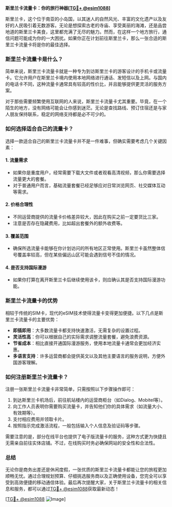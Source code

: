 **斯里兰卡流量卡：你的旅行神器[[TG💪+ @esim1088](https://t.me/s/esim1088)]**

斯里兰卡，这个位于南亚的小岛国，以其迷人的自然风光、丰富的文化遗产以及友好的人民吸引着无数游客。无论是想探索古老的寺庙、享受美丽的海滩，还是品尝地道的斯里兰卡美食，这里都充满了无尽的魅力。然而，在这样一个地方旅行，通信问题可能成为你的一大困扰。如果你正在计划前往斯里兰卡，那么一张合适的斯里兰卡流量卡将是你的最佳选择。

### 斯里兰卡流量卡是什么？

简单来说，斯里兰卡流量卡就是一种专为到访斯里兰卡的游客设计的手机卡或流量卡。它允许用户在斯里兰卡境内使用本地网络进行通话、发短信以及上网。与国内的电话卡不同，这种流量卡通常具有较高的性价比，并且能够提供更灵活的服务方案。

对于那些需要频繁使用互联网的人来说，斯里兰卡流量卡尤其重要。毕竟，在一个陌生的地方，没有网络可能会让你感到迷茫。无论是查找路线、预订住宿还是与家人朋友保持联系，稳定的网络支持都是必不可少的。

### 如何选择适合自己的流量卡？

选择一款适合自己的斯里兰卡流量卡并不是一件难事，但确实需要考虑几个关键因素：

#### 1. **流量需求**
   - 如果你是重度用户，经常需要下载大文件或者观看高清视频，那么你需要选择流量更大的套餐。
   - 对于普通用户而言，基础流量套餐已经足够应对日常浏览网页、社交媒体互动等需求。

#### 2. **价格合理性**
   - 不同运营商提供的流量卡价格差异较大，因此在购买之前一定要货比三家。
   - 注意是否存在隐藏费用，比如超出套餐外的额外收费等。

#### 3. **覆盖范围**
   - 确保所选流量卡能够在你计划访问的所有地区正常使用。斯里兰卡虽然整体信号覆盖率较高，但在某些偏远山区可能会遇到信号不佳的情况。

#### 4. **是否支持国际漫游**
   - 如果你打算在离开斯里兰卡后继续使用该卡，则应确认其是否支持国际漫游功能。

### 斯里兰卡流量卡的优势

相较于传统的SIM卡，现代的eSIM技术使得流量卡变得更加便捷。以下几点是斯里兰卡流量卡的主要优势：

- **即插即用**：大多数流量卡都支持快速激活，无需复杂的设置过程。
- **灵活性高**：你可以根据自己的实际需求调整流量套餐，避免浪费资源。
- **节省成本**：相比直接开通国际漫游服务，使用本地流量卡通常会更加经济实惠。
- **多语言支持**：许多运营商都会提供英文以及其他主要语言的服务说明，方便外国游客理解。

### 如何注册斯里兰卡流量卡？

注册一张斯里兰卡流量卡非常简单，只需按照以下步骤操作即可：

1. 到达斯里兰卡机场后，前往航站楼内的运营商柜台（如Dialog、Mobitel等）。
2. 向工作人员表明你需要购买流量卡，并告知他们你的具体需求（如流量大小、有效期等）。
3. 支付相应费用并领取卡片。
4. 按照指示完成激活流程，一般包括输入个人信息及验证码等步骤。

需要注意的是，部分在线平台也提供了电子版流量卡的服务，这种方式更为快捷且无需亲自前往实体店铺。不过，在线购买时务必确保网站的安全性和合法性。

### 总结

无论你是商务出差还是休闲度假，一张优质的斯里兰卡流量卡都能让您的旅程更加顺畅无忧。通过合理规划预算、仔细挑选服务商以及正确使用设备，您完全可以享受到高效便捷的移动通信体验。最后再次提醒大家，关于斯里兰卡流量卡的相关信息和服务，都可以通过[TG💪+ @esim1088](https://t.me/s/esim1088)获取最新动态！

[[TG💪+ @esim1088](https://t.me/s/esim1088) ![Image](https://i.postimg.cc/4NQfJmqS/Snipaste-2025-05-13-00-14-12.png)]
